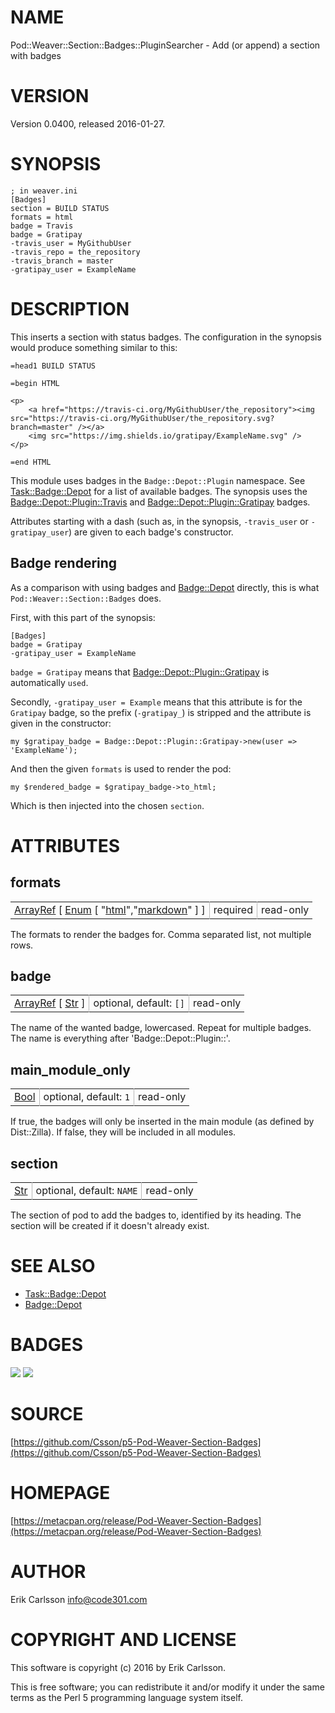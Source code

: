 # NAME

Pod::Weaver::Section::Badges::PluginSearcher - Add (or append) a section with badges

# VERSION

Version 0.0400, released 2016-01-27.

# SYNOPSIS

    ; in weaver.ini
    [Badges]
    section = BUILD STATUS
    formats = html
    badge = Travis
    badge = Gratipay
    -travis_user = MyGithubUser
    -travis_repo = the_repository
    -travis_branch = master
    -gratipay_user = ExampleName

# DESCRIPTION

This inserts a section with status badges. The configuration in the synopsis would produce something similar to this:

    =head1 BUILD STATUS

    =begin HTML

    <p>
        <a href="https://travis-ci.org/MyGithubUser/the_repository"><img src="https://travis-ci.org/MyGithubUser/the_repository.svg?branch=master" /></a>
        <img src="https://img.shields.io/gratipay/ExampleName.svg" />
    </p>

    =end HTML

This module uses badges in the `Badge::Depot::Plugin` namespace. See [Task::Badge::Depot](https://metacpan.org/pod/Task::Badge::Depot) for a list of available badges.
The synopsis uses the [Badge::Depot::Plugin::Travis](https://metacpan.org/pod/Badge::Depot::Plugin::Travis) and [Badge::Depot::Plugin::Gratipay](https://metacpan.org/pod/Badge::Depot::Plugin::Gratipay) badges.

Attributes starting with a dash (such as, in the synopsis, `-travis_user` or `-gratipay_user`) are given to each badge's constructor.

## Badge rendering

As a comparison with using badges and [Badge::Depot](https://metacpan.org/pod/Badge::Depot) directly, this is what `Pod::Weaver::Section::Badges` does.

First, with this part of the synopsis:

    [Badges]
    badge = Gratipay
    -gratipay_user = ExampleName

`badge = Gratipay` means that [Badge::Depot::Plugin::Gratipay](https://metacpan.org/pod/Badge::Depot::Plugin::Gratipay) is automatically `used`.

Secondly, `-gratipay_user = Example` means that this attribute is for the `Gratipay` badge, so the prefix (`-gratipay_`) is stripped and the attribute is given in the constructor:

    my $gratipay_badge = Badge::Depot::Plugin::Gratipay->new(user => 'ExampleName');

And then the given `formats` is used to render the pod:

    my $rendered_badge = $gratipay_badge->to_html;

Which is then injected into the chosen `section`.

# ATTRIBUTES

## formats

<table cellpadding="0" cellspacing="0">
<tr>
    <td style="padding-right: 6px; padding-left: 6px; border-right: 1px solid #b8b8b8; white-space: nowrap;"><a href="https://metacpan.org/pod/Types::Standard#ArrayRef">ArrayRef</a> [ <a href="https://metacpan.org/pod/Types::Standard#Enum">Enum</a> [ "<a href="https://metacpan.org/pod/Types::Standard#html">html</a>","<a href="https://metacpan.org/pod/Types::Standard#markdown">markdown</a>" ] ]</td>
    <td style="padding-right: 6px; padding-left: 6px; border-right: 1px solid #b8b8b8; white-space: nowrap;">required</td>
    <td style="padding-left: 6px; padding-right: 6px; white-space: nowrap;">read-only</td>
</tr>
</table>

<p>The formats to render the badges for. Comma separated list, not multiple rows.</p>

## badge

<table cellpadding="0" cellspacing="0">
<tr>
    <td style="padding-right: 6px; padding-left: 6px; border-right: 1px solid #b8b8b8; white-space: nowrap;"><a href="https://metacpan.org/pod/Types::Standard#ArrayRef">ArrayRef</a> [ <a href="https://metacpan.org/pod/Types::Standard#Str">Str</a> ]</td>
    <td style="padding-right: 6px; padding-left: 6px; border-right: 1px solid #b8b8b8; white-space: nowrap;">optional, default: <code>[]</code></td>
    <td style="padding-left: 6px; padding-right: 6px; white-space: nowrap;">read-only</td>
</tr>
</table>

<p>The name of the wanted badge, lowercased. Repeat for multiple badges. The name is everything after 'Badge::Depot::Plugin::'.</p>

## main\_module\_only

<table cellpadding="0" cellspacing="0">
<tr>
    <td style="padding-right: 6px; padding-left: 6px; border-right: 1px solid #b8b8b8; white-space: nowrap;"><a href="https://metacpan.org/pod/Types::Standard#Bool">Bool</a></td>
    <td style="padding-right: 6px; padding-left: 6px; border-right: 1px solid #b8b8b8; white-space: nowrap;">optional, default: <code>1</code></td>
    <td style="padding-left: 6px; padding-right: 6px; white-space: nowrap;">read-only</td>
</tr>
</table>

<p>If true, the badges will only be inserted in the main module (as defined by Dist::Zilla). If false, they will be included in all modules.</p>

## section

<table cellpadding="0" cellspacing="0">
<tr>
    <td style="padding-right: 6px; padding-left: 6px; border-right: 1px solid #b8b8b8; white-space: nowrap;"><a href="https://metacpan.org/pod/Types::Standard#Str">Str</a></td>
    <td style="padding-right: 6px; padding-left: 6px; border-right: 1px solid #b8b8b8; white-space: nowrap;">optional, default: <code>NAME</code></td>
    <td style="padding-left: 6px; padding-right: 6px; white-space: nowrap;">read-only</td>
</tr>
</table>

<p>The section of pod to add the badges to, identified by its heading. The section will be created if it doesn't already exist.</p>

# SEE ALSO

- [Task::Badge::Depot](https://metacpan.org/pod/Task::Badge::Depot)
- [Badge::Depot](https://metacpan.org/pod/Badge::Depot)

# BADGES

![](https://img.shields.io/badge/perl-5.14+-brightgreen.svg)
    [![](https://travis-ci.org/Csson/p5-Pod-Weaver-Section-Badges.svg?branch=master)](https://travis-ci.org/Csson/p5-Pod-Weaver-Section-Badges)

# SOURCE

[https://github.com/Csson/p5-Pod-Weaver-Section-Badges](https://github.com/Csson/p5-Pod-Weaver-Section-Badges)

# HOMEPAGE

[https://metacpan.org/release/Pod-Weaver-Section-Badges](https://metacpan.org/release/Pod-Weaver-Section-Badges)

# AUTHOR

Erik Carlsson <info@code301.com>

# COPYRIGHT AND LICENSE

This software is copyright (c) 2016 by Erik Carlsson.

This is free software; you can redistribute it and/or modify it under
the same terms as the Perl 5 programming language system itself.
